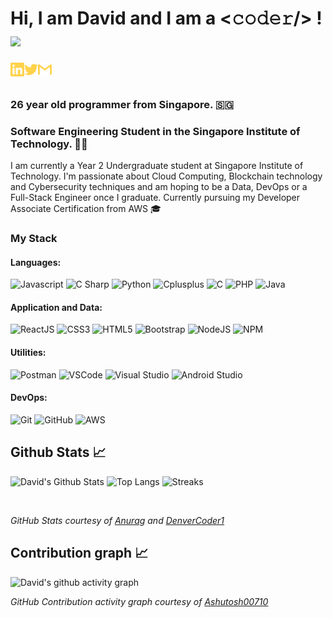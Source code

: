 <!--github banner-->

<!-- Self Introduction-->
# Hi, I am David and I am a <𝚌𝚘𝚍𝚎𝚛/> !<img src="https://media.giphy.com/media/hvRJCLFzcasrR4ia7z/giphy.gif" width="24px">


[<img align="left" alt="David | LinkedIn" width="22px" src="./assets/linkedin.svg" />][linkedin]
[<img align="left" alt="David | Twitter" width="22px" src="./assets/twitter.svg" />][twitter]
[<img align="left" alt="David | Gmail" width="22px" src="./assets/gmail.svg" />][gmail]

<br>
<br>

### 26 year old programmer from Singapore. 🇸🇬
### Software Engineering Student in the Singapore Institute of Technology. 👨‍💻


I am currently a Year 2 Undergraduate student at Singapore Institute of Technology. I'm passionate about Cloud Computing, Blockchain technology and Cybersecurity techniques and am hoping to be a Data, DevOps or a Full-Stack Engineer once I graduate. Currently pursuing my Developer Associate Certification from AWS 🎓

### My Stack

#### Languages:

![Javascript](https://img.shields.io/badge/-JavaScript-EDD222?style=flat&logo=javascript&logoColor=white)
![C Sharp](https://img.shields.io/badge/-C%20Sharp-239120?style=flat&logo=c-sharp&logoColor=white)
![Python](https://img.shields.io/badge/-Python-456888?style=flat&logo=python&logoColor=white)
![Cplusplus](https://img.shields.io/badge/-C++-0175C2?style=flat&logo=cplusplus&logoColor=white)
![C](https://img.shields.io/badge/-C%20Language-0175C2?style=flat&logo=c&logoColor=white)
![PHP](https://img.shields.io/badge/-PHP-7E7E7E?style=flat&logo=php&logoColor=white)
![Java](https://img.shields.io/badge/-Java-F89820?style=flat&logo=java&logoColor=white)

#### Application and Data:

![ReactJS](https://img.shields.io/badge/-ReactJS-51CBF2?style=flat&logo=react&logoColor=white)
![CSS3](https://img.shields.io/badge/-CSS3-1572B6?style=flat&logo=css3)
![HTML5](https://img.shields.io/badge/-HTML5-E34F26?style=flat&logo=html5&logoColor=white)
![Bootstrap](https://img.shields.io/badge/-Bootstrap-563D7C?style=flat&logo=bootstrap&logoColor=white)
![NodeJS](http://img.shields.io/badge/-NodeJS-6EBF20?style=flat&logo=node.js&logoColor=white)
![NPM](https://img.shields.io/badge/-NPM-CB3837?style=flat&logo=npm&logoColor=white)


#### Utilities:

![Postman](https://img.shields.io/badge/-Postman-FF6C37?style=flat&logo=postman&logoColor=white)
![VSCode](https://img.shields.io/badge/-VSCode-007ACC?style=flat&logo=visual-studio-code&logoColor=white)
![Visual Studio](https://img.shields.io/badge/-Visual%20Studio-5C2D91?style=flat&logo=visual-studio&logoColor=white)
![Android Studio](https://img.shields.io/badge/-Android%20Studio-3DDC84?style=flat&logo=android-studio&logoColor=white)

#### DevOps:

![Git](https://img.shields.io/badge/-Git-F05032?style=flat&logo=git&logoColor=white)
![GitHub](https://img.shields.io/badge/-Github-181717?style=flat&logo=github&logoColor=white)
![AWS](https://img.shields.io/badge/-Amazon%20Web%20Services-FF9900?style=flat&logo=amazon%20aws&logoColor=white)


<!--Github stats API-->
## Github Stats 📈
![David's Github Stats](https://github-readme-stats.vercel.app/api?username=alphonsekoh&show_icons=true&count_private=true&hide=stars&theme=great-gatsby)
![Top Langs](https://github-readme-stats.vercel.app/api/top-langs/?username=alphonsekoh&theme=great-gatsby&layout=compact&langs_count=10)
![Streaks](https://github-readme-streak-stats.herokuapp.com/?user=alphonsekoh&theme=great-gatsby&hide_border=false)

<br>
<p align='left'>
  <i>GitHub Stats courtesy of <a href="https://github.com/anuraghazra/github-readme-stats">Anurag</a> and <a href ="https://github.com/DenverCoder1/github-readme-streak-stats">DenverCoder1</a></i>
</p>

<!--Github activities API-->

## Contribution graph 📈

![David's github activity graph](https://activity-graph.herokuapp.com/graph?username=alphonsekoh&theme=react-dark)

<p align='left'>
  <i>GitHub Contribution activity graph courtesy of <a href="https://github.com/ashutosh00710/github-readme-activity-graph">Ashutosh00710</a>
</p>

<!-- Constants -->
[linkedin]: https://www.linkedin.com/in/koh-huan-yin/
[gmail]: mailto:alphonsekoh@gmail.com
[twitter]: https://twitter.com/huan_xcv

